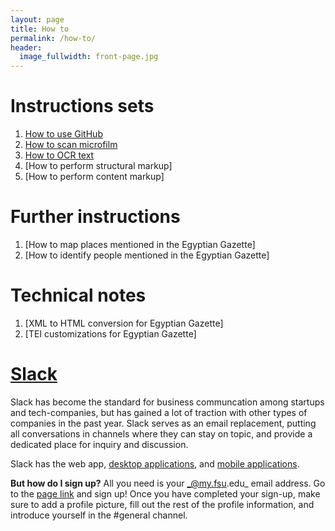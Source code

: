 ```yaml
---
layout: page
title: How to
permalink: /how-to/
header:
  image_fullwidth: front-page.jpg
---
```


# Instructions sets

1. [How to use GitHub](github-instructions)
1. [How to scan microfilm](microfilm-instructions)
2. [How to OCR text](OCR-instructions)
3. [How to perform structural markup]
4. [How to perform content markup]

# Further instructions

1. [How to map places mentioned in the Egyptian Gazette]
2. [How to identify people mentioned in the Egyptian Gazette]

# Technical notes

1. [XML to HTML conversion for Egyptian Gazette]
2. [TEI customizations for Egyptian Gazette]

# [Slack](http://dig-eg-gaz.slack.com)

Slack has become the standard for business communcation among startups and tech-companies, but has gained a lot of traction with other types of companies in the past year. Slack serves as an email replacement, putting all conversations in channels where they can stay on topic, and provide a dedicated place for inquiry and discussion.

Slack has the web app, [desktop applications](https://slack.com/downloads), and [mobile applications](https://slack.com/downloads).

**But how do I sign up?** All you need is your _@my.fsu.edu_ email address. Go to the [page link](http://dig-eg-gaz.slack.com) and sign up! Once you have completed your sign-up, make sure to add a profile picture, fill out the rest of the profile information, and introduce yourself in the #general channel.

